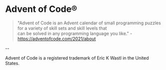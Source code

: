 # Advent of Code®

> "Advent of Code is an Advent calendar of small programming puzzles for a variety of skill sets and skill levels that  
> can be solved in any programming language you like." - https://adventofcode.com/2021/about

\--

Advent of Code is a registered trademark of Eric K Wastl in the United States.